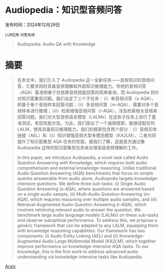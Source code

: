 # Audiopedia：知识型音频问答

发布时间：2024年12月29日

`LLM应用` `问答系统`

> Audiopedia: Audio QA with Knowledge

# 摘要

> 在本文中，我们引入了 Audiopedia 这一全新任务——具有知识的音频问答，它要求同时具备音频理解和外部知识推理能力。传统的音频问答（AQA）基准侧重于仅依靠音频就能回答的简单查询，而 Audiopedia 则针对知识密集型问题。我们设定了三个子任务：（i）单音频问答（s-AQA），即基于单个音频样本回答问题；（ii）多音频问答（m-AQA），需要对多个音频样本进行推理；（iii）检索增强音频问答（r-AQA），涉及检索相关音频来回答问题。我们对大型音频语言模型（LALMs）在这些子任务上进行了基准测试，发现性能欠佳。为此，我们提出了一个通用框架，能够适配任何 LALM，使其具备知识推理能力。我们的框架包含两个部分：（i）音频实体链接（AEL）和（ii）知识增强音频大型多模态模型（KA2LM），二者共同提升了知识密集型 AQA 任务的性能。据我们了解，这是首次通过像 Audiopedia 这样的知识密集型任务来处理高级音频理解的工作。

> In this paper, we introduce Audiopedia, a novel task called Audio Question Answering with Knowledge, which requires both audio comprehension and external knowledge reasoning. Unlike traditional Audio Question Answering (AQA) benchmarks that focus on simple queries answerable from audio alone, Audiopedia targets knowledge-intensive questions. We define three sub-tasks: (i) Single Audio Question Answering (s-AQA), where questions are answered based on a single audio sample, (ii) Multi-Audio Question Answering (m-AQA), which requires reasoning over multiple audio samples, and (iii) Retrieval-Augmented Audio Question Answering (r-AQA), which involves retrieving relevant audio to answer the question. We benchmark large audio language models (LALMs) on these sub-tasks and observe suboptimal performance. To address this, we propose a generic framework that can be adapted to any LALM, equipping them with knowledge reasoning capabilities. Our framework has two components: (i) Audio Entity Linking (AEL) and (ii) Knowledge-Augmented Audio Large Multimodal Model (KA2LM), which together improve performance on knowledge-intensive AQA tasks. To our knowledge, this is the first work to address advanced audio understanding via knowledge-intensive tasks like Audiopedia.

[Arxiv](https://arxiv.org/abs/2412.20619)